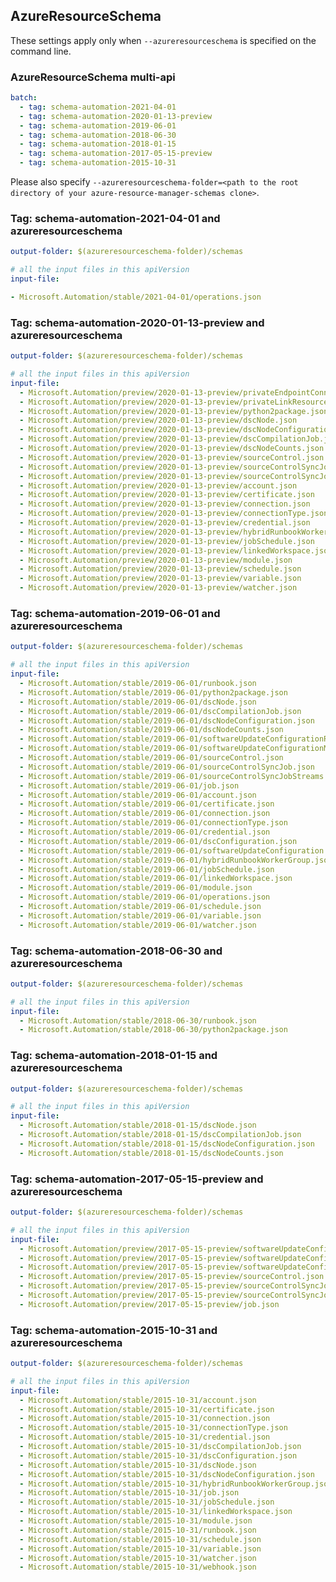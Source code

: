 ## AzureResourceSchema

These settings apply only when `--azureresourceschema` is specified on the command line.

### AzureResourceSchema multi-api

``` yaml $(azureresourceschema) && $(multiapi)
batch:
  - tag: schema-automation-2021-04-01
  - tag: schema-automation-2020-01-13-preview
  - tag: schema-automation-2019-06-01
  - tag: schema-automation-2018-06-30
  - tag: schema-automation-2018-01-15
  - tag: schema-automation-2017-05-15-preview
  - tag: schema-automation-2015-10-31

```

Please also specify `--azureresourceschema-folder=<path to the root directory of your azure-resource-manager-schemas clone>`.

### Tag: schema-automation-2021-04-01 and azureresourceschema

``` yaml $(tag) == 'schema-automation-2021-04-01' && $(azureresourceschema)
output-folder: $(azureresourceschema-folder)/schemas

# all the input files in this apiVersion
input-file:

- Microsoft.Automation/stable/2021-04-01/operations.json

```

### Tag: schema-automation-2020-01-13-preview and azureresourceschema

``` yaml $(tag) == 'schema-automation-2020-01-13-preview' && $(azureresourceschema)
output-folder: $(azureresourceschema-folder)/schemas

# all the input files in this apiVersion
input-file:
  - Microsoft.Automation/preview/2020-01-13-preview/privateEndpointConnection.json
  - Microsoft.Automation/preview/2020-01-13-preview/privateLinkResources.json
  - Microsoft.Automation/preview/2020-01-13-preview/python2package.json
  - Microsoft.Automation/preview/2020-01-13-preview/dscNode.json
  - Microsoft.Automation/preview/2020-01-13-preview/dscNodeConfiguration.json
  - Microsoft.Automation/preview/2020-01-13-preview/dscCompilationJob.json
  - Microsoft.Automation/preview/2020-01-13-preview/dscNodeCounts.json
  - Microsoft.Automation/preview/2020-01-13-preview/sourceControl.json
  - Microsoft.Automation/preview/2020-01-13-preview/sourceControlSyncJob.json
  - Microsoft.Automation/preview/2020-01-13-preview/sourceControlSyncJobStreams.json
  - Microsoft.Automation/preview/2020-01-13-preview/account.json
  - Microsoft.Automation/preview/2020-01-13-preview/certificate.json
  - Microsoft.Automation/preview/2020-01-13-preview/connection.json
  - Microsoft.Automation/preview/2020-01-13-preview/connectionType.json
  - Microsoft.Automation/preview/2020-01-13-preview/credential.json
  - Microsoft.Automation/preview/2020-01-13-preview/hybridRunbookWorkerGroup.json
  - Microsoft.Automation/preview/2020-01-13-preview/jobSchedule.json
  - Microsoft.Automation/preview/2020-01-13-preview/linkedWorkspace.json
  - Microsoft.Automation/preview/2020-01-13-preview/module.json
  - Microsoft.Automation/preview/2020-01-13-preview/schedule.json
  - Microsoft.Automation/preview/2020-01-13-preview/variable.json
  - Microsoft.Automation/preview/2020-01-13-preview/watcher.json

```

### Tag: schema-automation-2019-06-01 and azureresourceschema

``` yaml $(tag) == 'schema-automation-2019-06-01' && $(azureresourceschema)
output-folder: $(azureresourceschema-folder)/schemas

# all the input files in this apiVersion
input-file:
  - Microsoft.Automation/stable/2019-06-01/runbook.json
  - Microsoft.Automation/stable/2019-06-01/python2package.json
  - Microsoft.Automation/stable/2019-06-01/dscNode.json
  - Microsoft.Automation/stable/2019-06-01/dscCompilationJob.json
  - Microsoft.Automation/stable/2019-06-01/dscNodeConfiguration.json
  - Microsoft.Automation/stable/2019-06-01/dscNodeCounts.json
  - Microsoft.Automation/stable/2019-06-01/softwareUpdateConfigurationRun.json
  - Microsoft.Automation/stable/2019-06-01/softwareUpdateConfigurationMachineRun.json
  - Microsoft.Automation/stable/2019-06-01/sourceControl.json
  - Microsoft.Automation/stable/2019-06-01/sourceControlSyncJob.json
  - Microsoft.Automation/stable/2019-06-01/sourceControlSyncJobStreams.json
  - Microsoft.Automation/stable/2019-06-01/job.json
  - Microsoft.Automation/stable/2019-06-01/account.json
  - Microsoft.Automation/stable/2019-06-01/certificate.json
  - Microsoft.Automation/stable/2019-06-01/connection.json
  - Microsoft.Automation/stable/2019-06-01/connectionType.json
  - Microsoft.Automation/stable/2019-06-01/credential.json
  - Microsoft.Automation/stable/2019-06-01/dscConfiguration.json
  - Microsoft.Automation/stable/2019-06-01/softwareUpdateConfiguration.json
  - Microsoft.Automation/stable/2019-06-01/hybridRunbookWorkerGroup.json
  - Microsoft.Automation/stable/2019-06-01/jobSchedule.json
  - Microsoft.Automation/stable/2019-06-01/linkedWorkspace.json
  - Microsoft.Automation/stable/2019-06-01/module.json
  - Microsoft.Automation/stable/2019-06-01/operations.json
  - Microsoft.Automation/stable/2019-06-01/schedule.json
  - Microsoft.Automation/stable/2019-06-01/variable.json
  - Microsoft.Automation/stable/2019-06-01/watcher.json

```

### Tag: schema-automation-2018-06-30 and azureresourceschema

``` yaml $(tag) == 'schema-automation-2018-06-30' && $(azureresourceschema)
output-folder: $(azureresourceschema-folder)/schemas

# all the input files in this apiVersion
input-file:
  - Microsoft.Automation/stable/2018-06-30/runbook.json
  - Microsoft.Automation/stable/2018-06-30/python2package.json

```

### Tag: schema-automation-2018-01-15 and azureresourceschema

``` yaml $(tag) == 'schema-automation-2018-01-15' && $(azureresourceschema)
output-folder: $(azureresourceschema-folder)/schemas

# all the input files in this apiVersion
input-file:
  - Microsoft.Automation/stable/2018-01-15/dscNode.json
  - Microsoft.Automation/stable/2018-01-15/dscCompilationJob.json
  - Microsoft.Automation/stable/2018-01-15/dscNodeConfiguration.json
  - Microsoft.Automation/stable/2018-01-15/dscNodeCounts.json

```

### Tag: schema-automation-2017-05-15-preview and azureresourceschema

``` yaml $(tag) == 'schema-automation-2017-05-15-preview' && $(azureresourceschema)
output-folder: $(azureresourceschema-folder)/schemas

# all the input files in this apiVersion
input-file:
  - Microsoft.Automation/preview/2017-05-15-preview/softwareUpdateConfiguration.json
  - Microsoft.Automation/preview/2017-05-15-preview/softwareUpdateConfigurationRun.json
  - Microsoft.Automation/preview/2017-05-15-preview/softwareUpdateConfigurationMachineRun.json
  - Microsoft.Automation/preview/2017-05-15-preview/sourceControl.json
  - Microsoft.Automation/preview/2017-05-15-preview/sourceControlSyncJob.json
  - Microsoft.Automation/preview/2017-05-15-preview/sourceControlSyncJobStreams.json
  - Microsoft.Automation/preview/2017-05-15-preview/job.json

```

### Tag: schema-automation-2015-10-31 and azureresourceschema

``` yaml $(tag) == 'schema-automation-2015-10-31' && $(azureresourceschema)
output-folder: $(azureresourceschema-folder)/schemas

# all the input files in this apiVersion
input-file:
  - Microsoft.Automation/stable/2015-10-31/account.json
  - Microsoft.Automation/stable/2015-10-31/certificate.json
  - Microsoft.Automation/stable/2015-10-31/connection.json
  - Microsoft.Automation/stable/2015-10-31/connectionType.json
  - Microsoft.Automation/stable/2015-10-31/credential.json
  - Microsoft.Automation/stable/2015-10-31/dscCompilationJob.json
  - Microsoft.Automation/stable/2015-10-31/dscConfiguration.json
  - Microsoft.Automation/stable/2015-10-31/dscNode.json
  - Microsoft.Automation/stable/2015-10-31/dscNodeConfiguration.json
  - Microsoft.Automation/stable/2015-10-31/hybridRunbookWorkerGroup.json
  - Microsoft.Automation/stable/2015-10-31/job.json
  - Microsoft.Automation/stable/2015-10-31/jobSchedule.json
  - Microsoft.Automation/stable/2015-10-31/linkedWorkspace.json
  - Microsoft.Automation/stable/2015-10-31/module.json
  - Microsoft.Automation/stable/2015-10-31/runbook.json
  - Microsoft.Automation/stable/2015-10-31/schedule.json
  - Microsoft.Automation/stable/2015-10-31/variable.json
  - Microsoft.Automation/stable/2015-10-31/watcher.json
  - Microsoft.Automation/stable/2015-10-31/webhook.json

```
